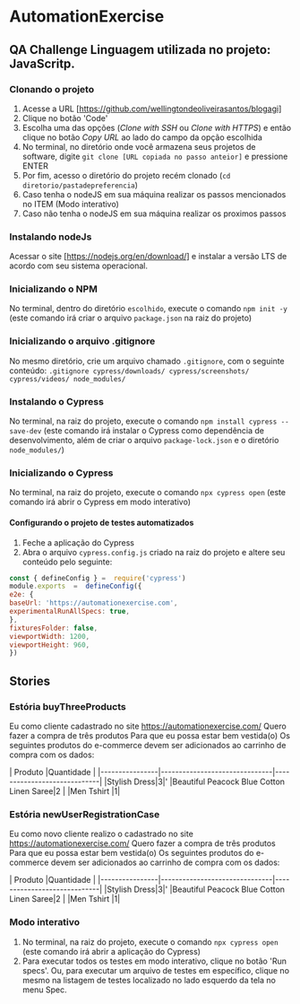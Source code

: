 # AutomationExercise 
## QA Challenge Linguagem utilizada no projeto: JavaScritp. 

### Clonando o projeto 
1. Acesse a URL [https://github.com/wellingtondeoliveirasantos/blogagi] 
2. Clique no botão 'Code' 
3.  Escolha uma das opções (_Clone with SSH_ ou _Clone with HTTPS_) e então clique no botão _Copy URL_ ao lado do campo da opção escolhida 
4. No terminal, no diretório onde você armazena seus projetos de software, digite `git clone [URL copiada no passo anteior]` e pressione ENTER 
5. Por fim, acesso o diretório do projeto recém clonado (`cd diretorio/pastadepreferencia`) 
6. Caso tenha o nodeJS em sua máquina realizar os passos mencionados no ITEM (Modo interativo) 
7. Caso não tenha o nodeJS em sua máquina realizar os proximos passos  

### Instalando nodeJs 
Acessar o site [https://nodejs.org/en/download/] e instalar a versão LTS de acordo com seu sistema operacional. 

### Inicializando o NPM 
No terminal, dentro do diretório `escolhido`, execute o comando `npm init -y` (este comando irá criar o arquivo `package.json` na raiz do projeto) 

###  Inicializando o arquivo .gitignore 
No mesmo diretório, crie um arquivo chamado `.gitignore`, com o seguinte conteúdo: 
```.gitignore cypress/downloads/ cypress/screenshots/ cypress/videos/ node_modules/ ``` 

### Instalando o Cypress 
No terminal, na raiz do projeto, execute o comando `npm install cypress --save-dev` (este comando irá instalar o Cypress como dependência de desenvolvimento, além de criar o arquivo `package-lock.json` e o diretório `node_modules/`)  

### Inicializando o Cypress 
No terminal, na raiz do projeto, execute o comando `npx cypress open` (este comando irá abrir o Cypress em modo interativo)  

#### Configurando o projeto de testes automatizados 
1. Feche a aplicação do Cypress
2. Abra o arquivo `cypress.config.js` criado na raiz do projeto e altere seu conteúdo pelo seguinte: 
```js 
const { defineConfig } =  require('cypress')
module.exports  =  defineConfig({
e2e: {
baseUrl: 'https://automationexercise.com',
experimentalRunAllSpecs: true,
},
fixturesFolder: false,
viewportWidth: 1200,
viewportHeight: 960,
})
 ```

## Stories 
### Estória buyThreeProducts
Eu como cliente cadastrado no site https://automationexercise.com/ 
Quero fazer a compra de três produtos 
Para que eu possa estar bem vestida(o) 
Os seguintes produtos do e-commerce devem ser adicionados ao carrinho de compra com os dados:

|     Produto     |Quantidade    |
|----------------|-------------------------------|-----------------------------|
|Stylish Dress|3|'
|Beautiful Peacock Blue Cotton Linen Saree|2           |
|Men Tshirt          |1|


### Estória newUserRegistrationCase 
Eu como novo cliente realizo o cadastrado no site https://automationexercise.com/ 
Quero fazer a compra de três produtos 
Para que eu possa estar bem vestida(o) 
Os seguintes produtos do e-commerce devem ser adicionados ao carrinho de compra com os dados:

|     Produto     |Quantidade    |
|----------------|-------------------------------|-----------------------------|
|Stylish Dress|3|'
|Beautiful Peacock Blue Cotton Linen Saree|2           |
|Men Tshirt          |1|

### Modo interativo 
1. No terminal, na raiz do projeto, execute o comando `npx cypress open` (este comando irá abrir a aplicação do Cypress) 
2. Para executar todos os testes em modo interativo, clique no botão 'Run specs'. Ou, para executar um arquivo de testes em específico, clique no mesmo na listagem de testes localizado no lado esquerdo da tela no menu Spec.